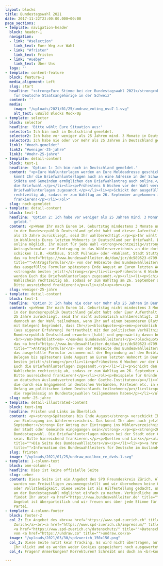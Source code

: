 ```yaml
---
layout: blocks
title: Bundestagswahl 2021
date: 2017-11-22T23:00:00.000+00:00
page_sections:
- template: navigation-header
  block: header-1
  navigation:
  - link: "#selection"
    link_text: Euer Weg zur Wahl
  - link: "#fristen"
    link_text: Fristen
  - link: "#ueber"
    link_text: Über Uns
  logo: ''
- template: content-feature
  block: feature-1
  media_alignment: Left
  slug: start
  headline: "<strong>Eure Stimme bei der Bundestagswahl 2021</strong><br>Informationen
    für Deutsche Staatsangehörige in der Schweiz"
  content: ''
  media:
    image: "/uploads/2021/01/25/undraw_voting_nvu7-1.svg"
    alt_text: uBuild Blocks Mock-Up
- template: selector
  block: selector
  headline: 'Bitte wählt Eure Situation aus:'
  selector1: Ich bin noch in Deutschland gemeldet.
  selector2: Ich habe vor weniger als 25 Jahren mind. 3 Monate in Deutschland gelebt.
  selector3: Ich habe nie oder vor mehr als 25 Jahren in Deutschland gelebt.
  link1: "#noch-gemeldet"
  link2: "#weniger-25-jahre"
  link3: "#mehr-25-jahre"
- template: detail-content
  block: text-1
  headline: 'Option 1: Ich bin noch in Deutschland gemeldet.'
  content: "<p>Eure Wahlunterlagen werden an Eure Meldeadresse geschickt. Mit diesen
    könnt Ihr die Briefwahlunterlagen auch an eine Adresse in der Schweiz beantragen.</p><p><strong>Viele
    Städte und Gemeinden ermöglichen den Briefwahlantrag auch online.</strong></p><ol><li><p>Beantragt
    die Briefwahl.</p></li><li><p>Frühestens 6 Wochen vor der Wahl werden Euch die
    Briefwahlunterlagen zugesandt.</p></li><li><p>Schickt den ausgefüllten Wahlschein
    rechtzeitig ab, sodass er zum Wahltag am 26. September angekommen ist. Bitte ausreichend
    frankieren!</p></li></ol>"
  slug: noch-gemeldet
- template: detail-content
  block: text-1
  headline: 'Option 2: Ich habe vor weniger als 25 Jahren mind. 3 Monate in Deutschland
    gelebt.'
  content: <p>Wenn Ihr nach Eurem 14. Geburtstag mindestens 3 Monate ununterbrochen
    in der Bundesrepublik Deutschland gelebt habt und dieser Aufenthalt nicht länger
    als 25 Jahre zurückliegt, seid Ihr wahlberechtigt.</p><p>Ihr wählt in der Regel
    im Wahlkreis Eures letzten Wohnorts in Deutschland per Briefwahl. Das ist nicht
    online möglich. Ihr müsst für jede Wahl <strong>rechtzeitig</strong><em> </em>das
    Antragsformular zur Eintragung in das Wählerverzeichnis an die dortige Verwaltung
    schicken (z.B. «Rathaus, Stadt Pulheim» oder «Wahlamt, Stadt Stuttgart»):</p><ol><li><p>Ladet
    das <a href="https://www.bundeswahlleiter.de/dam/jcr/dc589523-d709-4c43-adbc-9342dda468ad/bwo_anlage-2_ausfuellbar.pdf"
    title="">Antragsformular</a> von der Webseite des Bundeswahlleiters.</p></li><li><p>Schickt
    das ausgefüllte Formular spätestens Ende August an Euren letzten Wohnort in Deutschland.
    <strong>Am besten jetzt!</strong></p></li><li><p>Frühestens 6 Wochen vor der Wahl
    werden Euch die Briefwahlunterlagen zugesandt.</p></li><li><p>Schickt den ausgefüllten
    Wahlschein rechtzeitig ab, sodass er zum Wahltag am 26. September angekommen ist.
    Bitte ausreichend frankieren!</p></li></ol><p><br></p>
  slug: weniger-25-jahre
- template: detail-content
  block: text-1
  headline: 'Option 3: Ich habe nie oder vor mehr als 25 Jahren in Deutschland gelebt.'
  content: <p>Wenn Ihr nach Eurem 14. Geburtstag nicht mindestens 3 Monate ununterbrochen
    in der Bundesrepublik Deutschland gelebt habt oder Euer Aufenthalt länger als
    25 Jahre zurückliegt, seid Ihr nicht automatisch wahlberechtigt. Ihr könnt aber
    dennoch an der Wahl teilnehmen, wenn Ihr auf einem besonderen Blatt (möglichst
    mit Belegen) begründet, dass Ihr</p><blockquote><p><em>«persönlich und unmittelbar
    (aus eigener Erfahrung) Vertrautheit mit den politischen Verhältnissen in der
    Bundesrepublik Deutschland erworben [habt] und gegenwärtig davon betroffen [seid]»
    <br></em>(Merkblatt<em> </em>des Bundeswahlleiters)</p></blockquote><ol><li><p>Ladet
    das <a href="https://www.bundeswahlleiter.de/dam/jcr/dc589523-d709-4c43-adbc-9342dda468ad/bwo_anlage-2_ausfuellbar.pdf"
    title="">Antragsformular</a> von der Webseite des Bundeswahlleiters.</p></li><li><p>Schickt
    das ausgefüllte Formular zusammen mit der Begründung auf dem Beiblatt und allen
    Belegen bis spätestens Ende August an Euren letzten Wohnort in Deutschland. <strong>Am
    besten jetzt!</strong></p></li><li><p>Frühestens 6 Wochen vor der Wahl werden
    Euch die Briefwahlunterlagen zugesandt.</p></li><li><p>Schickt den ausgefüllten
    Wahlschein rechtzeitig ab, sodass er zum Wahltag am 26. September angekommen ist.
    Bitte ausreichend frankieren!</p></li></ol><p>Beispiele für Gründe zur Wahlteilnahme:</p><ul><li><p>Ortskräfte
    an deutschen Auslandsvertretungen oder Goethe-Instituten</p></li><li><p>Grenzpendler*innen</p></li><li><p>Auslandsdeutsche,
    die durch ein Engagement in deutschen Verbänden, Parteien etc. in erheblichem
    Umfang am politischen Leben Deutschlands teilnehmen</p></li><li><p>Auslandsdeutsche,
    die regelmässig an Bundestagswahlen teilgenommen haben</p></li></ul>
  slug: mehr-25-jahre
- template: detail-illustrated-content
  block: text-img
  headline: Fristen und Links im Überblick
  content: <p><strong>Spätestens bis Ende August</strong> verschickt Ihr den Antrag
    zur Eintragung ins Wählerverzeichnis. Das könnt Ihr aber auch jetzt schon machen!</p><p><strong>5.
    September:</strong> Der Antrag zur Eintragung ins Wählerverzeichnis muss <strong>bei
    der Stadt oder Gemeinde eingegangen sein</strong>.</p><p><strong>26. September:</strong>
    Bundestagswahl. Die Briefwahlunterlagen müssen bei der Stadt oder Gemeinde angekommen
    sein. Bitte hinreichend frankieren.</p><p>Quellen und Links</p><ul><li><p><a href="https://bundeswahlleiter.de"
    title="">Die Seite des Bundeswahlleiters</a></p></li><li><p><a href="https://bundeswahlleiter.de/bundestagswahlen/2021/informationen-waehler/deutsche-im-ausland.html"
    title="">Information des Bundeswahlleiters für Deutsche im Ausland</a></p></li></ul>
  slug: fristen
  image: "/uploads/2021/01/25/undraw_mailbox_re_dvds-1.svg"
- template: 1-column-text
  block: one-column-1
  headline: Dies ist keine offizielle Seite
  slug: ueber
  content: Diese Seite ist ein Angebot des SPD Freundeskreis Zürich. Alle Informationen
    wurden von Freiwilligen zusammengestellt und wir übernehmen keine Gewähr für Korrektheit
    oder Vollständigkeit. Diese Seite ist als Hilfestellung gedacht, um die Teilnahme
    an der Bundestagswahl möglichst einfach zu machen. Verbindliche und präzise Informationen
    findet Ihr unter <a href="https://www.bundeswahlleiter.de" title="">www.bundeswahlleiter.de</a>.<br>Das
    Angebot ist überparteilich und wir freuen uns über jede Stimme für eine demokratische
    Partei.
- template: 4-column-footer
  block: footer-2
  col_2: Ein Angebot des <br><a href="https://www.spd-zuerich.ch" title="">SPD Freundeskreis
    Zürich</a><br><a href="https://www.spd-zuerich.ch/impressum/" title="">Impressum</a>
    <a href="https://www.spd-zuerich.ch/datenschutz/" title="">Datenschutz</a><br><br>Grafiken
    von <a href="https://undraw.co" title="">undraw.co</a>
  image: "/uploads/2021/03/30/spdzuerich_150x150.png"
  col_3: Diese Seite nutzt kein Tracking. Es wird nicht übertragen, auf welche Optionen
    Ihr klickt und es werden weder Cookies gespeichert noch ausgewertet.
  col_4: Fragen? Anmerkungen? Korrekturen? Schreibt uns doch an <br>kontakt (at) spd-zuerich.ch

---
```


